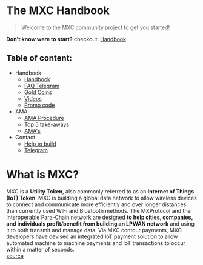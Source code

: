 # The MXC Handbook

> Welcome to the MXC community project to get you started!

**Don't know were to start?** checkout: [Handbook](MDFiles/Handbook/handbook.md)   

## Table of content:
- Handbook   
    - [Handbook](MDFiles/Handbook/handbook.md)   
    - [FAQ Telegram](MDFiles/Handbook/M2_FAQ.md)
    - [Gold Coins](MDFiles/Handbook/goldcoins.md)
    - [Videos](MDFiles/Handbook/videos.md)
    - [Promo code](MDFiles/Handbook/promocodes.md)
- AMA
    - [AMA Procedure](MDFiles/AMA/AMA_Procedure.md)
    - [Top 5 take-aways](MDFiles/AMA/AMA_top5.md)
    - [AMA's](MDFiles/AMA/AMA.md)
- Contact
    - [Help to build](MDFiles/Contact/contact.md)
    - [Telegram](https://t.me/Dutchdev)


# What is MXC?
<div class="coinmarketcap-currency-widget" data-currencyid="3628" data-base="EUR" data-secondary="USD" data-ticker="true" data-rank="true" data-marketcap="true" data-volume="true" data-statsticker="true" data-stats="USD"></div>

<script type="text/javascript" src="https://files.coinmarketcap.com/static/widget/currency.js"></script>
MXC is a **Utility Token**, also commonly referred to as an **Internet of Things (IoT) Token**. MXC is building a global data network to allow wireless devices to connect and communicate more efficiently and over longer distances than currently used WiFi and Bluetooth methods. The MXProtocol and the interoperable Para-Chain network are designed **to help cities, companies, and individuals profit/benefit from building an LPWAN network** and using it to both transmit and manage data. Via MXC contour payments, MXC developers have devised an integrated IoT payment solution to allow automated machine to machine payments and IoT transactions to occur within a matter of seconds.
<br><a href="https://coinmarketcap.com/currencies/mxc/">source </a>

